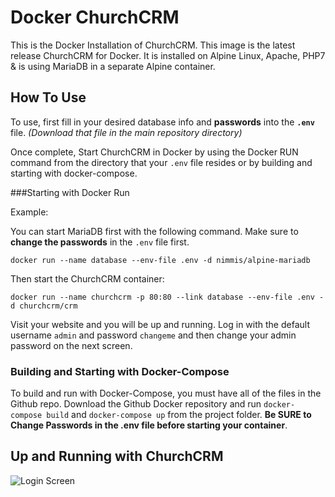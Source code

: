 # Docker ChurchCRM

This is the Docker Installation of ChurchCRM. This image is the latest release ChurchCRM for Docker. It is installed on Alpine Linux, Apache, PHP7 & is using MariaDB in a separate Alpine container.

## How To Use

To use, first fill in your desired database info and **passwords** into the **``.env``** file. *(Download that file in the main repository directory)*

Once complete, Start ChurchCRM in Docker by using the Docker RUN command from the directory that your ``.env`` file resides or by building and starting with docker-compose.

###Starting with Docker Run

Example:

You can start MariaDB first with the following command. Make sure to **change the passwords** in the ``.env`` file first.

``docker run --name database --env-file .env -d nimmis/alpine-mariadb``

Then start the ChurchCRM container:

``docker run --name churchcrm -p 80:80 --link database --env-file .env -d churchcrm/crm``

Visit your website and you will be up and running. Log in with the default username ``admin`` and password ``changeme`` and then change your admin password on the next screen.

### Building and Starting with Docker-Compose

To build and run with Docker-Compose, you must have all of the files in the Github repo. Download the Github Docker repository and run ``docker-compose build`` and ``docker-compose up`` from the project folder. **Be SURE to Change Passwords in the .env file before starting your container**.

## Up and Running with ChurchCRM

![Login Screen](https://github.com/ChurchCRM/Docker/images/Login.jpg)
